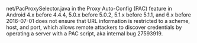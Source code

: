 net/PacProxySelector.java in the Proxy Auto-Config (PAC) feature in Android 4.x before 4.4.4, 5.0.x before 5.0.2, 5.1.x before 5.1.1, and 6.x before 2016-07-01 does not ensure that URL information is restricted to a scheme, host, and port, which allows remote attackers to discover credentials by operating a server with a PAC script, aka internal bug 27593919.